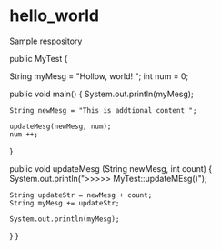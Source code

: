 # hello_world
Sample respository

public MyTest {
  
  String myMesg = "Hollow, world! ";
  int num = 0;
  
  public void main() {
    System.out.println(myMesg);
    
    String newMesg = "This is addtional content ";
  
    updateMesg(newMesg, num);
    num ++;
  }
  
  public void updateMesg (String newMesg, int count) {
    System.out.println(">>>>> MyTest::updateMEsg()");
    
    String updateStr = newMesg + count;
    String myMesg += updateStr;
  
    System.out.println(myMesg);
  }
}
